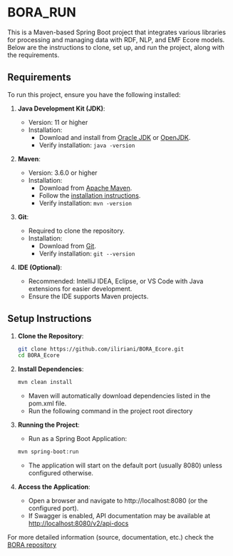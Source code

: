 # BORA_RUN
This is a Maven-based Spring Boot project that integrates various libraries for processing and managing data with RDF, NLP, and EMF Ecore models. Below are the instructions to clone, set up, and run the project, along with the requirements.

## Requirements
To run this project, ensure you have the following installed:

1. **Java Development Kit (JDK)**:
   - Version: 11 or higher
   - Installation:
     - Download and install from [Oracle JDK](https://www.oracle.com/java/technologies/javase-jdk11-downloads.html) or [OpenJDK](https://adoptium.net/).
     - Verify installation: `java -version`

2. **Maven**:
   - Version: 3.6.0 or higher
   - Installation:
     - Download from [Apache Maven](https://maven.apache.org/download.cgi).
     - Follow the [installation instructions](https://maven.apache.org/install.html).
     - Verify installation: `mvn -version`

3. **Git**:
   - Required to clone the repository.
   - Installation:
     - Download from [Git](https://git-scm.com/downloads).
     - Verify installation: `git --version`

4. **IDE (Optional)**:
   - Recommended: IntelliJ IDEA, Eclipse, or VS Code with Java extensions for easier development.
   - Ensure the IDE supports Maven projects.

## Setup Instructions

1. **Clone the Repository**:
   ```bash
   git clone https://github.com/iliriani/BORA_Ecore.git
   cd BORA_Ecore
   ```

2. **Install Dependencies**:
   ```bash
   mvn clean install
   ```
   - Maven will automatically download dependencies listed in the pom.xml file.
   - Run the following command in the project root directory

3. **Running the Project**:
   - Run as a Spring Boot Application:
   ```bash
   mvn spring-boot:run
   ```
   - The application will start on the default port (usually 8080) unless configured otherwise.

4. **Access the Application**:
   - Open a browser and navigate to http://localhost:8080 (or the configured port).
   - If Swagger is enabled, API documentation may be available at [http://localhost:8080/v2/api-docs](http://localhost:8080/v2/api-docs)

For more detailed information (source, documentation, etc.) check the [BORA repository](https://github.com/iliriani/BORA_Ecore)
